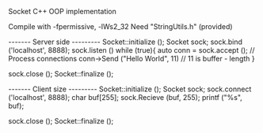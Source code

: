 Socket C++ OOP implementation

Compile with -fpermissive, -lWs2_32
Need "StringUtils.h" (provided)

------- Server side ---------
Socket::initialize ();
Socket sock;
sock.bind ('localhost', 8888);
sock.listen ()
while (true){
  auto conn = sock.accept ();
  // Process connections
    conn->Send ("Hello World", 11)    // 11 is buffer - length
 }
 
sock.close ();
Socket::finalize ();

------- Client size ---------
Socket::initialize ();
Socket sock;
sock.connect ('localhost', 8888);
char buf[255];
sock.Recieve (buf, 255);
printf ("%s", buf);

sock.close ();
Socket::finalize ();

